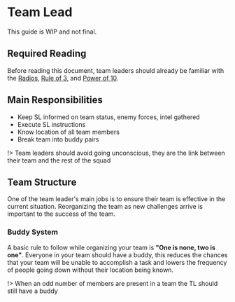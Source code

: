 # Team Lead 

This guide is WIP and not final.

## Required Reading
Before reading this document, team leaders should already be familiar with the [Radios](/guides/players/radios.md), [Rule of 3](/guides/tactics/rule_of_3.md), and [Power of 10](/guides/tactics/power_of_10.md).

## Main Responsibilities
- Keep SL informed on team status, enemy forces, intel gathered
- Execute SL instructions
- Know location of all team members
- Break team into buddy pairs

!> Team leaders should avoid going unconscious, they are the link between their team and the rest of the squad

## Team Structure

One of the team leader's main jobs is to ensure their team is effective in the current situation. Reorganizing the team as new challenges arrive is important to the success of the team.

### Buddy System

A basic rule to follow while organizing your team is <b>"One is none, two is one"</b>. Everyone in your team should have a buddy, this reduces the chances that your team will be unable to accomplish a task and lowers the frequency of people going down without their location being known.

!> When an odd number of members are present in a team the TL should still have a buddy
